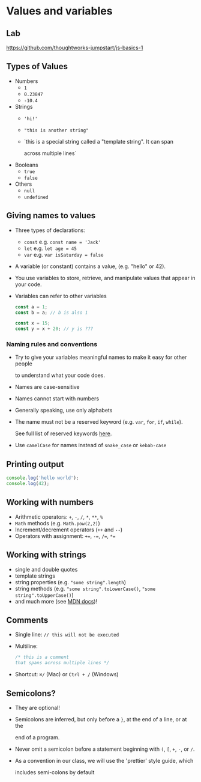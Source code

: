 # Values and variables

## Lab

https://github.com/thoughtworks-jumpstart/js-basics-1

## Types of Values

* Numbers
  * `1`
  * `0.23847`
  * `-10.4`
* Strings
  * `'hi!'`
  * `"this is another string"`
  * \`this is a special string called a "template string". It can span  

    across multiple lines\`
* Booleans
  * `true`
  * `false`
* Others
  * `null`
  * `undefined`

## Giving names to values

* Three types of declarations:
  * `const` e.g. `const name = 'Jack'`
  * `let` e.g. `let age = 45`
  * `var` e.g. `var isSaturday = false`
* A variable \(or constant\) contains a value, \(e.g. "hello" or 42\).
* You use variables to store, retrieve, and manipulate values that appear in your code. 
* Variables can refer to other variables

  ```javascript
  const a = 1;
  const b = a; // b is also 1

  const x = 15;
  const y = x + 20; // y is ???
  ```

### Naming rules and conventions

* Try to give your variables meaningful names to make it easy for other people

  to understand what your code does.

* Names are case-sensitive
* Names cannot start with numbers
* Generally speaking, use only alphabets
* The name must not be a reserved keyword \(e.g. `var`, `for`, `if`, `while`\).

  See full list of reserved keywords [here](https://mathiasbynens.be/notes/reserved-keywords#ecmascript-5).

* Use `camelCase` for names instead of `snake_case` or `kebab-case`

## Printing output

```javascript
console.log('hello world');
console.log(42);
```

## Working with numbers

* Arithmetic operators: `+`, `-`, `/`, `*`, `**`, `%`
* `Math` methods \(e.g. `Math.pow(2,2)`\)
* Increment/decrement operators \(`++` and `--`\)
* Operators with assignment: `+=`, `-=`, `/=`, `*=`

## Working with strings

* single and double quotes
* template strings
* string properties \(e.g. `"some string".length`\)
* string methods \(e.g. `"some string".toLowerCase()`,  `"some string".toUpperCase()`\)
* and much more \(see [MDN docs](https://developer.mozilla.org/en-US/docs/Web/JavaScript/Reference/Global_Objects/String/prototype)\)!

## Comments

* Single line: `// this will not be executed`
* Multiline:

  ```javascript
  /* this is a comment
  that spans across multiple lines */
  ```

* Shortcut: `⌘/` \(Mac\) or `Ctrl + /` \(Windows\)

## Semicolons?

* They are optional!
* Semicolons are inferred, but only before a `}`, at the end of a line, or at the

  end of a program.

* Never omit a semicolon before a statement beginning with `(`, `[`, `+`, `-`, or `/`.
* As a convention in our class, we will use the 'prettier' style guide, which

  includes semi-colons by default

